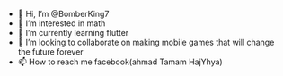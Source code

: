 - 👋 Hi, I’m @BomberKing7
- 👀 I’m interested in math
- 🌱 I’m currently learning flutter
- 💞️ I’m looking to collaborate on making mobile games that will change the future  forever
- 📫 How to reach me facebook(ahmad Tamam HajYhya)

<!---
BomberKing7/BomberKing7 is a ✨ special ✨ repository because its `README.md` (this file) appears on your GitHub profile.
You can click the Preview link to take a look at your changes.
--->
